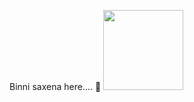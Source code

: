 Binni saxena here.... 👋
<img src="[relative/path/in/repository/to/image.svg](https://i.pinimg.com/originals/57/a2/8b/57a28bbf8e5fd8338c145f88a107f2f2.gif)" width="128"/>
<!--
**Bunny1051/Bunny1051** is a ✨ _special_ ✨ repository because its `README.md` (this file) appears on your GitHub profile.

Here are some ideas to get you started:

- 🔭 I’m currently working on ... Nodejs and Angular 
- 🌱 I’m currently learning ... Mean stack development
- 👯 I’m looking to collaborate on ...
- 🤔 I’m looking for help with ...
- 💬 Ask me about ...
- 📫 How to reach me: ...
- 😄 Pronouns: ...
- ⚡ Fun fact: ...
-->
